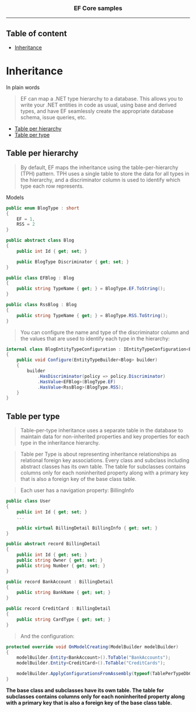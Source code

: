 <h3 align="center">
EF Core samples
</h3>

****

Table of content
-----------------

* [Inheritance](#inheritance)

Inheritance
==========================

In plain words
> EF can map a .NET type hierarchy to a database. This allows you to write your .NET entities in code as usual, using base and derived types, and have EF seamlessly create the appropriate database schema, issue queries, etc. 

* [Table per hierarchy](#table-per-hierarchy)
* [Table per type](#table-per-type)

Table per hierarchy
--------------
> By default, EF maps the inheritance using the table-per-hierarchy (TPH) pattern. TPH uses a single table to store the data for all types in the hierarchy, and a discriminator column is used to identify which type each row represents.

Models
```C#
public enum BlogType : short
{
    EF = 1,
    RSS = 2
}

public abstract class Blog
{
    public int Id { get; set; }

    public BlogType Discriminator { get; set; }
}

public class EFBlog : Blog
{
    public string TypeName { get; } = BlogType.EF.ToString();
}

public class RssBlog : Blog
{
    public string TypeName { get; } = BlogType.RSS.ToString();
}
```

> You can configure the name and type of the discriminator column and the values that are used to identify each type in the hierarchy:
```C#
internal class BlogEntityTypeConfiguration : IEntityTypeConfiguration<Blog>
{
    public void Configure(EntityTypeBuilder<Blog> builder)
    {
        builder
            .HasDiscriminator(policy => policy.Discriminator)
            .HasValue<EFBlog>(BlogType.EF)
            .HasValue<RssBlog>(BlogType.RSS);
    }
}
```

Table per type
--------------
> Table-per-type inheritance uses a separate table in the database to maintain data for non-inherited properties and key properties for each type in the inheritance hierarchy.

> Table per Type is about representing inheritance relationships as relational foreign key associations. Every class and subclass including abstract classes has its own table. The table for subclasses contains columns only for each noninherited property along with a primary key that is also a foreign key of the base class table.

> Each user has a navigation property: BillingInfo
```C#
public class User
{
    public int Id { get; set; }
    ...

    public virtual BillingDetail BillingInfo { get; set; }
}
```

```C#
public abstract record BillingDetail
{
    public int Id { get; set; }
    public string Owner { get; set; }
    public string Number { get; set; }
}

public record BankAccount : BillingDetail
{
    public string BankName { get; set; }
}

public record CreditCard : BillingDetail
{
    public string CardType { get; set; }
}
```

> And the configuration: 
```C#
protected override void OnModelCreating(ModelBuilder modelBuilder)
{
    modelBuilder.Entity<BankAccount>().ToTable("BankAccounts");
    modelBuilder.Entity<CreditCard>().ToTable("CreditCards");

    modelBuilder.ApplyConfigurationsFromAssembly(typeof(TablePerTypeDbContext).Assembly);
}
```

<strong>The base class and subclasses have its own table. 
The table for subclasses contains columns only for each noninherited property along with a primary key that is also a foreign key of the base class table.</strong>

